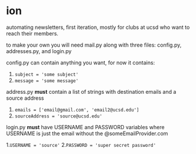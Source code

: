 # ion
automating newsletters, first iteration, mostly for clubs at ucsd who want to reach their members.

to make your own you will need mail.py along with three files: config.py, addresses.py, and login.py

config.py can contain anything you want, for now it contains:
1. ``` subject = 'some subject' ```
2. ``` message = 'some message' ```

address.py **must** contain a list of strings with destination emails and a source address
1. ```emails = ['email@gmail.com', 'email2@ucsd.edu']```
2. ```sourceAddress = 'source@ucsd.edu'```

login.py **must** have USERNAME and PASSWORD variables
where USERNAME is just the email without the @someEmailProvider.com

1.```USERNAME = 'source'```
2.```PASSWORD = 'super secret password'```


